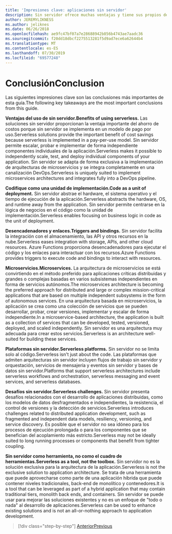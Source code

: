 ```yaml
---
title: 'Impresiones clave: aplicaciones sin servidor'
description: Sin servidor ofrece muchas ventajas y tiene sus propios desafíos. Un resumen de las impresiones clave de esta guía.
author: JEREMYLIKNESS
ms.author: jeliknes
ms.date: 06/26/2018
ms.openlocfilehash: ae9fc47bf07a7e28688942b856b4743ae7aadc36
ms.sourcegitcommit: f20dd18dbcf2275513281f5d9ad7ece6a62644b4
ms.translationtype: MT
ms.contentlocale: es-ES
ms.lasthandoff: 07/30/2019
ms.locfileid: "69577248"
---
```

# <a name="conclusion"></a><span data-ttu-id="86c34-104">Conclusión</span><span class="sxs-lookup"><span data-stu-id="86c34-104">Conclusion</span></span>

<span data-ttu-id="86c34-105">Las siguientes impresiones clave son las conclusiones más importantes de esta guía.</span><span class="sxs-lookup"><span data-stu-id="86c34-105">The following key takeaways are the most important conclusions from this guide.</span></span>

<span data-ttu-id="86c34-106">**Ventajas del uso de sin servidor.**</span><span class="sxs-lookup"><span data-stu-id="86c34-106">**Benefits of using serverless.**</span></span> <span data-ttu-id="86c34-107">Las soluciones sin servidor proporcionan la ventaja importante del ahorro de costos porque sin servidor se implementa en un modelo de pago por uso.</span><span class="sxs-lookup"><span data-stu-id="86c34-107">Serverless solutions provide the important benefit of cost savings because serverless is implemented in a pay-per-use model.</span></span> <span data-ttu-id="86c34-108">Sin servidor permite escalar, probar e implementar de forma independiente componentes individuales de la aplicación.</span><span class="sxs-lookup"><span data-stu-id="86c34-108">Serverless makes it possible to independently scale, test, and deploy individual components of your application.</span></span> <span data-ttu-id="86c34-109">Sin servidor se adapta de forma exclusiva a la implementación de arquitecturas de microservicios y se integra completamente en una canalización DevOps.</span><span class="sxs-lookup"><span data-stu-id="86c34-109">Serverless is uniquely suited to implement microservices architectures and integrates fully into a DevOps pipeline.</span></span>

<span data-ttu-id="86c34-110">**Codifique como una unidad de implementación.**</span><span class="sxs-lookup"><span data-stu-id="86c34-110">**Code as a unit of deployment.**</span></span> <span data-ttu-id="86c34-111">Sin servidor abstrae el hardware, el sistema operativo y el tiempo de ejecución de la aplicación.</span><span class="sxs-lookup"><span data-stu-id="86c34-111">Serverless abstracts the hardware, OS, and runtime away from the application.</span></span> <span data-ttu-id="86c34-112">Sin servidor permite centrarse en la lógica de negocios en el código como la unidad de implementación.</span><span class="sxs-lookup"><span data-stu-id="86c34-112">Serverless enables focusing on business logic in code as the unit of deployment.</span></span>

<span data-ttu-id="86c34-113">**Desencadenadores y enlaces.**</span><span class="sxs-lookup"><span data-stu-id="86c34-113">**Triggers and bindings.**</span></span> <span data-ttu-id="86c34-114">Sin servidor facilita la integración con el almacenamiento, las API y otros recursos en la nube.</span><span class="sxs-lookup"><span data-stu-id="86c34-114">Serverless eases integration with storage, APIs, and other cloud resources.</span></span> <span data-ttu-id="86c34-115">Azure Functions proporciona desencadenadores para ejecutar el código y los enlaces para interactuar con los recursos.</span><span class="sxs-lookup"><span data-stu-id="86c34-115">Azure Functions provides triggers to execute code and bindings to interact with resources.</span></span>

<span data-ttu-id="86c34-116">**Microservicios.**</span><span class="sxs-lookup"><span data-stu-id="86c34-116">**Microservices.**</span></span> <span data-ttu-id="86c34-117">La arquitectura de microservicios se está convirtiendo en el método preferido para aplicaciones críticas distribuidas y grandes o complejas basadas en varios subsistemas independientes en forma de servicios autónomos.</span><span class="sxs-lookup"><span data-stu-id="86c34-117">The microservices architecture is becoming the preferred approach for distributed and large or complex mission-critical applications that are based on multiple independent subsystems in the form of autonomous services.</span></span> <span data-ttu-id="86c34-118">En una arquitectura basada en microservicios, la aplicación se crea como una colección de servicios que se pueden desarrollar, probar, crear versiones, implementar y escalar de forma independiente.</span><span class="sxs-lookup"><span data-stu-id="86c34-118">In a microservice-based architecture, the application is built as a collection of services that can be developed, tested, versioned, deployed, and scaled independently.</span></span> <span data-ttu-id="86c34-119">Sin servidor es una arquitectura muy adecuada para crear estos servicios.</span><span class="sxs-lookup"><span data-stu-id="86c34-119">Serverless is an architecture well-suited for building these services.</span></span>

<span data-ttu-id="86c34-120">**Plataformas sin servidor.**</span><span class="sxs-lookup"><span data-stu-id="86c34-120">**Serverless platforms.**</span></span> <span data-ttu-id="86c34-121">Sin servidor no se limita solo al código.</span><span class="sxs-lookup"><span data-stu-id="86c34-121">Serverless isn't just about the code.</span></span> <span data-ttu-id="86c34-122">Las plataformas que admiten arquitecturas sin servidor incluyen flujos de trabajo sin servidor y orquestación, servicios de mensajería y eventos sin servidor y bases de datos sin servidor.</span><span class="sxs-lookup"><span data-stu-id="86c34-122">Platforms that support serverless architectures include serverless workflows and orchestration, serverless messaging and event services, and serverless databases.</span></span>

<span data-ttu-id="86c34-123">**Desafíos sin servidor.**</span><span class="sxs-lookup"><span data-stu-id="86c34-123">**Serverless challenges.**</span></span> <span data-ttu-id="86c34-124">Sin servidor presenta desafíos relacionados con el desarrollo de aplicaciones distribuidas, como los modelos de datos desfragmentados e independientes, la resistencia, el control de versiones y la detección de servicios.</span><span class="sxs-lookup"><span data-stu-id="86c34-124">Serverless introduces challenges related to distributed application development, such as fragmented and independent data models, resiliency, versioning, and service discovery.</span></span> <span data-ttu-id="86c34-125">Es posible que el servidor no sea idóneo para los procesos de ejecución prolongada o para los componentes que se benefician del acoplamiento más estricto.</span><span class="sxs-lookup"><span data-stu-id="86c34-125">Serverless may not be ideally suited to long running processes or components that benefit from tighter coupling.</span></span>

<span data-ttu-id="86c34-126">**Sin servidor como herramienta, no como el cuadro de herramientas.**</span><span class="sxs-lookup"><span data-stu-id="86c34-126">**Serverless as a tool, not the toolbox.**</span></span> <span data-ttu-id="86c34-127">Sin servidor no es la solución exclusiva para la arquitectura de la aplicación.</span><span class="sxs-lookup"><span data-stu-id="86c34-127">Serverless is not the exclusive solution to application architecture.</span></span> <span data-ttu-id="86c34-128">Se trata de una herramienta que puede aprovecharse como parte de una aplicación híbrida que puede contener niveles tradicionales, back-end de monolítico y contenedores.</span><span class="sxs-lookup"><span data-stu-id="86c34-128">It is a tool that can be leveraged as part of a hybrid application that may contain traditional tiers, monolith back ends, and containers.</span></span> <span data-ttu-id="86c34-129">Sin servidor se puede usar para mejorar las soluciones existentes y no es un enfoque de "todo o nada" al desarrollo de aplicaciones.</span><span class="sxs-lookup"><span data-stu-id="86c34-129">Serverless can be used to enhance existing solutions and is not an all-or-nothing approach to application development.</span></span>

>[!div class="step-by-step"]
>[<span data-ttu-id="86c34-130">Anterior</span><span class="sxs-lookup"><span data-stu-id="86c34-130">Previous</span></span>](serverless-business-scenarios.md)
